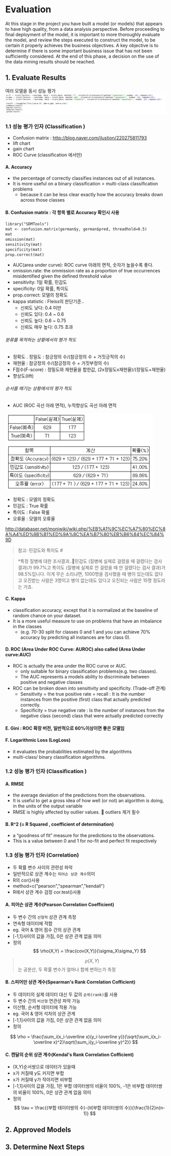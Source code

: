 # Evaluation

At this stage in the project you have built a model \(or models\) that appears to have high quality, from a data analysis perspective. Before proceeding to final deployment of the model, it is important to more thoroughly evaluate the model, and review the steps executed to construct the model, to be certain it properly achieves the business objectives. A key objective is to determine if there is some important business issue that has not been sufficiently considered. At the end of this phase, a decision on the use of the data mining results should be reached.


## 1. Evaluate Results
여러 모델을 동시 성능 평가
![](/assets/fmtest.png)

### 1.1 성능 평가 인자 (Classification )
* Confusion matrix : http://blog.naver.com/ilustion/220275811793
* lift chart
* gain chart
* ROC Curve (classification 에서만)

#### A. Accuracy 
* the percentage of correctly classifies instances out of all instances. 
* It is more useful on a binary classification > multi-class classification problems 
	* because it can be less clear exactly how the accuracy breaks down across those classes

#### B. Confusion matrix : 각 항목 별로 Accuracy 확인시 사용 
```
library("SDMTools")
mat <- confusion.matrix(german$y, german$pred, threadhold=0.5)
mat
omission(mat)
sensitivity(mat)
specificity(mat)
prop.correct(mat)
```
* AUC(area under curve): ROC curve 아래의 면적, 숫자가 높을수록 좋다.
* omission.rate: the ommission rate as a proportion of true occurrences misidentified given the defined threshold value
* sensitivity: 1일 확률, 민감도
* specificity: 0일 확률, 특이도
* prop.correct: 모델의 정확도
* kappa statistic : Fleiss의 판단기준..
  * 신뢰도 낮다: 0.4 미만
  * 신뢰도 있다: 0.4 ~ 0.6
  * 신뢰도 높다: 0.6 ~ 0.75
  * 신뢰도 매우 높다: 0.75 초과

###### 분류를 목적하는 상황에서의 평가 척도 
 * 정확도 . 정밀도 : 참긍정의 수/\(참긍정의 수 + 거짓긍적의 수\) 
 * 재현율 : 참긍정의 수/\(참긍정의 수 + 거짓부정의 수\) 
 * F점수\(F-score\) : 정밀도와 재현율을 합한값, \(2x정밀도x재현율\)/\(정밀도+재현율\) 
 * 향상도\(lift\) 

###### 순서를 매기는 상황에서의 평가 척도 
* AUC \(ROC 곡선 아래 면적\), 누적향상도 곡선 아래 면적 



      
![](/assets/coma.png)
* 정확도 : 모델의 정확도
* 민감도 : True 확률
* 특이도 : False 확룰
* 오류율 : 모델의 오류율

http://databaser.net/moniwiki/wiki.php/%EB%A1%9C%EC%A7%80%EC%8A%A4%ED%8B%B1%ED%9A%8C%EA%B7%80%EB%B6%84%EC%84%9D

> 참고: 민감도와 특이도 #

> *특정 질병에 대한 조사결과..민감도 (질병에 실제로 걸렸을 때 걸렸다는 검사 결과)가 99.7%고 특이도 (질병에 실제로 안 걸렸을 때 안 걸렸다는 검사 결과)가 98.5%입니다. 이게 무슨 소리냐면, 1000명을 검사했을 때 병이 있는데도 없다고 오진받는 사람은 3명이고 병이 없는데도 있다고 오진되는 사람은 15명 정도라는 거죠.


#### C. Kappa 
* classification accuracy, except that it is normalized at the baseline of random chance on your dataset. 
* It is a more useful measure to use on problems that have an imbalance in the classes
	* (e.g. 70-30 split for classes 0 and 1 and you can achieve 70% accuracy by predicting all instances are for class 0).

#### D. ROC (Area Under ROC Curve: AUROC) also called (Area Under curve:AUC)
* ROC is actually the area under the ROC curve or AUC.
	* only suitable for binary classification problems(e.g. two classes).
	* The AUC represents a models ability to discriminate between positive and negative classes 
* ROC can be broken down into sensitivity and specificity.  (Trade-off 관계)
	* Sensitivity = the true positive rate = recall : It is the number instances from the positive (first) class that actually predicted correctly.
	* Specificity = true negative rate : Is the number of instances from the negative class (second) class that were actually predicted correctly

#### E. Gini : ROC 확장 버전, 일반적으로 60%이상이면 좋은 모델임 

#### F. Logarithmic Loss (LogLoss)
* it evaluates the probabilities estimated by the algorithms
* multi-class/ binary classification algorithms. 

### 1.2 성능 평가 인자 (Classification )

#### A. RMSE
* the average deviation of the predictions from the observations. 
* It is useful to get a gross idea of how well (or not) an algorithm is doing, in the units of the output variable
* RMSE is highly affected by outlier values.  outliers 제거 필수

#### B. R^2 (= R Squared , coefficient of determination)
* a “goodness of fit” measure for the predictions to the observations. 
* This is a value between 0 and 1 for no-fit and perfect fit respectively

### 1.3 성능 평가 인자 (Correlation)
* 두 확률 변수 사이의 관련성 파악
* 일반적으로 상관 계수는 `피어슨 상관 계수`의미 
* R의 cor()사용 
 * method=c("pearson","spearman","kendall")
* R에서 상관 계수 검정 cor.test()사용 

#### A. 피어슨 상관 계수(Pearson Correlation Coefficient)
* 두 변수 간의 `선형적` 상관 관계 측정
* 연속형 데이터에 적합
 * eg. 국어 & 영어 점수 간의 상관 관계 
* [-1,1]사이의 값을 가짐, 0은 상관 관계 없음 의미 
* 정의 
$$
\rho(X,Y) = \frac{cov(X,Y)}{\sigma_X\sigma_Y}
$$

> $$\rho(X,Y)$$는 공분산, 두 확률 변수가 얼마나 함께 변하는가 측정


#### B. 스피어만 상관 계수(Spearman's Rank Correlation Cofficient)
* 두 데이터의 실제 데이터 대신 두 값의 `순위(rank)`를 사용
* 두 변수 간의 `비선형` 연관성 파악 가능
* 이산형, 순서형 데이터에 적용 가능 
 * eg. 국어 & 영어 석차의 상관 관계
* [-1,1]사이의 값을 가짐, 0은 상관 관계 없음 의미 
* 정의 

$$
\rho = \frac{\sum_i(x_i-\overline x)(y_i-\overline y)}{\sqrt{\sum_i(x_i-\overline x)^2}\sqrt{\sum_i(y_i-\overline y)^2}}
$$

#### C. 켄달의 순위 상관 계수(Kendal's Rank Correlation Cofficient)
* (X,Y)순서쌍으로 데이터가 있을때
 * x가 커질때 y도 커지면 부합
 * x가 커질때 y가 작아지면 비부합
* [-1,1]사이의 값을 가짐, 1은 부합 데이터쌍의 비율이 100%, -1은 비부합 데이터쌍의 비율이 100%, 0은 상관 관계 없음 의미
* 정의 
$$
\tau = \frac{(부합 테이터쌍의 수)-(비부합 데이터쌍의 수)}{\frac{1}{2}n(n-1)}
$$


## 2. Approved Models







## 3. Determine Next Steps



